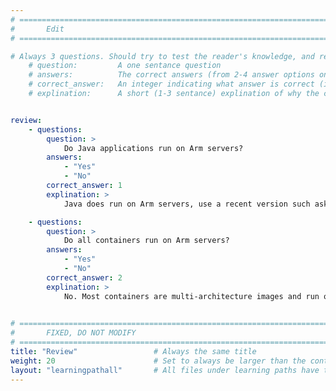 ```yaml
---
# ================================================================================
#       Edit
# ================================================================================

# Always 3 questions. Should try to test the reader's knowledge, and reinforce the key points you want them to remember.
    # question:         A one sentance question
    # answers:          The correct answers (from 2-4 answer options only). Should be surrounded by quotes.
    # correct_answer:   An integer indicating what answer is correct (index starts from 0)
    # explination:      A short (1-3 sentance) explination of why the correct answer is correct. Can add aditional context if desired


review:
    - questions:
        question: >
            Do Java applications run on Arm servers?
        answers:
            - "Yes"
            - "No"
        correct_answer: 1                   
        explination: >
            Java does run on Arm servers, use a recent version such ask JDK 11 to get the best performance.

    - questions:
        question: >
            Do all containers run on Arm servers?
        answers:
            - "Yes"
            - "No"
        correct_answer: 2                     
        explination: >
            No. Most containers are multi-architecture images and run on Arm, but not all. Check your containers for Arm support.
               

# ================================================================================
#       FIXED, DO NOT MODIFY
# ================================================================================
title: "Review"                 # Always the same title
weight: 20                      # Set to always be larger than the content in this path
layout: "learningpathall"       # All files under learning paths have this same wrapper
---
```

